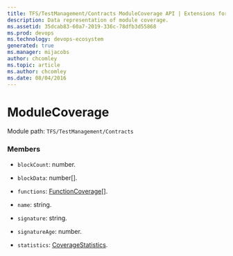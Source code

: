 ```yaml
---
title: TFS/TestManagement/Contracts ModuleCoverage API | Extensions for Azure DevOps Services
description: Data representation of module coverage.
ms.assetid: 35dcab83-60a7-2019-336c-78dfb3d55868
ms.prod: devops
ms.technology: devops-ecosystem
generated: true
ms.manager: mijacobs
author: chcomley
ms.topic: article
ms.author: chcomley
ms.date: 08/04/2016
---
```


# ModuleCoverage

Module path: `TFS/TestManagement/Contracts`


### Members

* `blockCount`: number. 

* `blockData`: number[]. 

* `functions`: [FunctionCoverage](../../../TFS/TestManagement/Contracts/FunctionCoverage.md)[]. 

* `name`: string. 

* `signature`: string. 

* `signatureAge`: number. 

* `statistics`: [CoverageStatistics](../../../TFS/TestManagement/Contracts/CoverageStatistics.md). 

